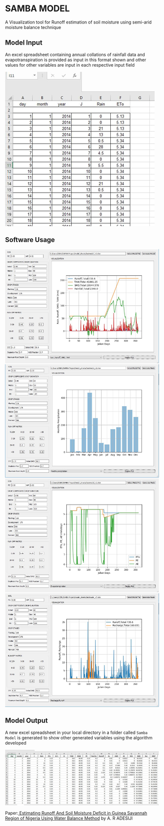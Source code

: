 # SAMBA MODEL
A Visualization tool for Runoff estimation of soil moisture using semi-arid moisture balance technique

## Model Input 
An excel spreadsheet containing annual collations of rainfall data and evapotranspiration is provided as input
in this format shown and other values for other variables are input in each respective input field

![alt text](https://github.com/oyeyemidamilola/samba-model/blob/master/images/excel_1.JPG)

## Software Usage
![alt text](https://github.com/oyeyemidamilola/samba-model/blob/master/images/image_1.JPG)
![alt text](https://github.com/oyeyemidamilola/samba-model/blob/master/images/image_2.JPG)
![alt text](https://github.com/oyeyemidamilola/samba-model/blob/master/images/image_3.JPG)
![alt text](https://github.com/oyeyemidamilola/samba-model/blob/master/images/image_4.JPG)



## Model Output
A new excel spreadsheet in your local directory in a folder called `Samba Model` is generated to show other generated variables using the algorithm developed


![alt text](https://github.com/oyeyemidamilola/samba-model/blob/master/images/excel_2.JPG)

Paper:[ Estimating Runoff And Soil Moisture Deficit in Guinea Savannah Region of Nigeria Using Water Balance Method](https://www.ajol.info/index.php/njtd/article/viewFile/117691/107319) by A. R ADESIJI
